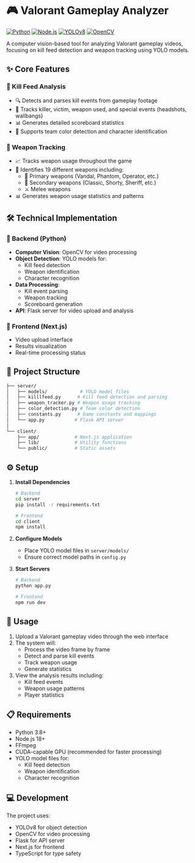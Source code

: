 # 🎮 Valorant Gameplay Analyzer

[![Python](https://img.shields.io/badge/Python-3.8%2B-blue.svg)](https://www.python.org/)
[![Node.js](https://img.shields.io/badge/Node.js-18%2B-green.svg)](https://nodejs.org/)
[![YOLOv8](https://img.shields.io/badge/YOLOv8-Object%20Detection-orange.svg)](https://github.com/ultralytics/ultralytics)
[![OpenCV](https://img.shields.io/badge/OpenCV-Computer%20Vision-red.svg)](https://opencv.org/)

A computer vision-based tool for analyzing Valorant gameplay videos, focusing on kill feed detection and weapon tracking using YOLO models.

## ✨ Core Features

### 🎯 Kill Feed Analysis
- 🔍 Detects and parses kill events from gameplay footage
- 👥 Tracks killer, victim, weapon used, and special events (headshots, wallbangs)
- 📊 Generates detailed scoreboard statistics
- 🎨 Supports team color detection and character identification

### 🔫 Weapon Tracking
- 📈 Tracks weapon usage throughout the game
- 🎯 Identifies 19 different weapons including:
  - 🏹 Primary weapons (Vandal, Phantom, Operator, etc.)
  - 🔫 Secondary weapons (Classic, Shorty, Sheriff, etc.)
  - ⚔️ Melee weapons
- 📊 Generates weapon usage statistics and patterns

## 🛠️ Technical Implementation

### 🔧 Backend (Python)
- **Computer Vision**: OpenCV for video processing
- **Object Detection**: YOLO models for:
  - Kill feed detection
  - Weapon identification
  - Character recognition
- **Data Processing**: 
  - Kill event parsing
  - Weapon tracking
  - Scoreboard generation
- **API**: Flask server for video upload and analysis

### 🎨 Frontend (Next.js)
- Video upload interface
- Results visualization
- Real-time processing status

## 📁 Project Structure

```bash
├── server/
│   ├── models/            # YOLO model files
│   ├── killlfeed.py      # Kill feed detection and parsing
│   ├── weapon_tracker.py # Weapon usage tracking
│   ├── color_detection.py # Team color detection
│   ├── constants.py      # Game constants and mappings
│   └── app.py           # Flask API server
│
└── client/
    ├── app/             # Next.js application
    ├── lib/             # Utility functions
    └── public/          # Static assets
```

## ⚙️ Setup

1. **Install Dependencies**
   ```bash
   # Backend
   cd server
   pip install -r requirements.txt
   
   # Frontend
   cd client
   npm install
   ```

2. **Configure Models**
   - Place YOLO model files in `server/models/`
   - Ensure correct model paths in `config.py`

3. **Start Servers**
   ```bash
   # Backend
   python app.py
   
   # Frontend
   npm run dev
   ```

## 📝 Usage

1. Upload a Valorant gameplay video through the web interface
2. The system will:
   - Process the video frame by frame
   - Detect and parse kill events
   - Track weapon usage
   - Generate statistics
3. View the analysis results including:
   - Kill feed events
   - Weapon usage patterns
   - Player statistics

## 📋 Requirements

- Python 3.8+
- Node.js 18+
- FFmpeg
- CUDA-capable GPU (recommended for faster processing)
- YOLO model files for:
  - Kill feed detection
  - Weapon identification
  - Character recognition

## 💻 Development

The project uses:
- YOLOv8 for object detection
- OpenCV for video processing
- Flask for API server
- Next.js for frontend
- TypeScript for type safety
